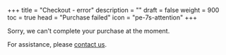 +++
title = "Checkout - error"
description = ""
draft = false
weight = 900
toc = true 
head = "Purchase failed"
icon = "pe-7s-attention"
+++

Sorry, we can't complete your purchase at the moment.

For assistance, please [contact us](/contact/support).
